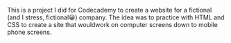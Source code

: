 This is a project I did for Codecademy to create a website for a fictional (and I stress, fictional😀) company. 
The idea was to practice with HTML and CSS to create a site that wouldwork on computer screens down to mobile phone screens.

